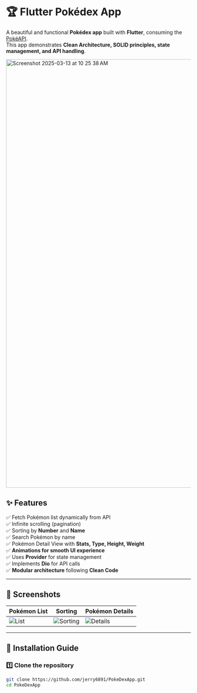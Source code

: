 # 🏆 Flutter Pokédex App

A beautiful and functional **Pokédex app** built with **Flutter**, consuming the [PokéAPI](https://pokeapi.co/).  
This app demonstrates **Clean Architecture, SOLID principles, state management, and API handling**.

<img width="1165" alt="Screenshot 2025-03-13 at 10 25 38 AM" src="https://github.com/user-attachments/assets/6643bd50-1fce-401e-94a1-9e6a8bce3ad1" />

## ✨ Features

✅ Fetch Pokémon list dynamically from API  
✅ Infinite scrolling (pagination)  
✅ Sorting by **Number** and **Name**  
✅ Search Pokémon by name  
✅ Pokémon Detail View with **Stats, Type, Height, Weight**  
✅ **Animations for smooth UI experience**  
✅ Uses **Provider** for state management  
✅ Implements **Dio** for API calls  
✅ **Modular architecture** following **Clean Code**

---

## 📸 Screenshots

| Pokémon List | Sorting | Pokémon Details |
|-------------|---------|----------------|
| ![List](assets/list.png) | ![Sorting](assets/sorting.png) | ![Details](assets/details.png) |

---

## 🚀 Installation Guide

### **1️⃣ Clone the repository**
```sh
git clone https://github.com/jerry6891/PokeDexApp.git
cd PokeDexApp


